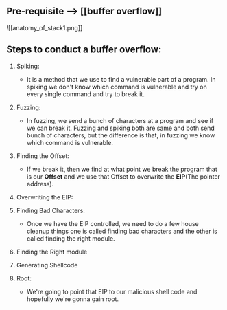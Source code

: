 ## Pre-requisite -->  [[buffer overflow]]

![[anatomy_of_stack1.png]]
## Steps to conduct a buffer overflow:
1. Spiking:
	- It is a method that we use to find a vulnerable part of a program. In spiking we don't know which command is vulnerable and try on every single command and try to break it.

2. Fuzzing:
	- In fuzzing, we send a bunch of characters at a program and see if we can break it. Fuzzing and spiking both are same and both send bunch of characters, but the difference is that, in fuzzing we know which command is vulnerable.

3. Finding the Offset:
	- If we break it, then we find at what point we break the program that is our **Offset** and we use that Offset to overwrite the **EIP**(The pointer address).

4. Overwriting the EIP:
5. Finding Bad Characters:
	- Once we have the  EIP controlled, we need to do a few house cleanup things one is called finding bad characters and the other is called finding the right module.

6. Finding the Right module
7. Generating Shellcode
8. Root:
	- We're going to point that EIP to our malicious shell code and hopefully we're gonna gain root.